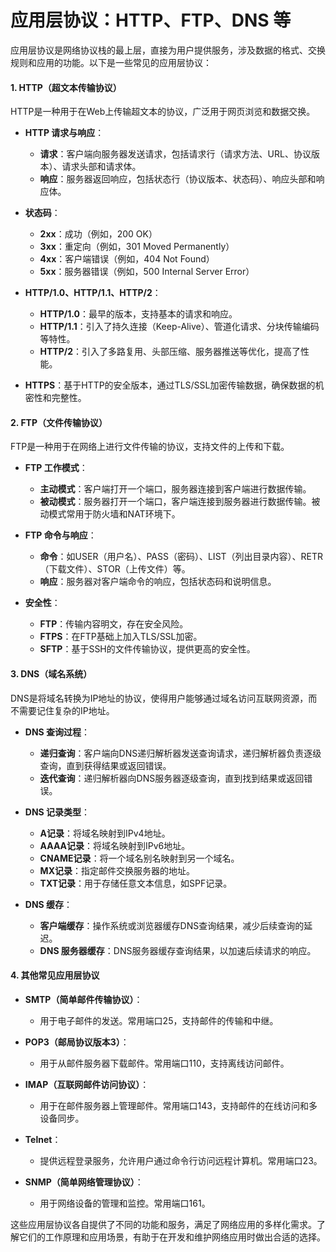 # 应用层协议：HTTP、FTP、DNS 等


应用层协议是网络协议栈的最上层，直接为用户提供服务，涉及数据的格式、交换规则和应用的功能。以下是一些常见的应用层协议：

#### 1. **HTTP（超文本传输协议）**

HTTP是一种用于在Web上传输超文本的协议，广泛用于网页浏览和数据交换。

- **HTTP 请求与响应**：
  - **请求**：客户端向服务器发送请求，包括请求行（请求方法、URL、协议版本）、请求头部和请求体。
  - **响应**：服务器返回响应，包括状态行（协议版本、状态码）、响应头部和响应体。

- **状态码**：
  - **2xx**：成功（例如，200 OK）
  - **3xx**：重定向（例如，301 Moved Permanently）
  - **4xx**：客户端错误（例如，404 Not Found）
  - **5xx**：服务器错误（例如，500 Internal Server Error）

- **HTTP/1.0、HTTP/1.1、HTTP/2**：
  - **HTTP/1.0**：最早的版本，支持基本的请求和响应。
  - **HTTP/1.1**：引入了持久连接（Keep-Alive）、管道化请求、分块传输编码等特性。
  - **HTTP/2**：引入了多路复用、头部压缩、服务器推送等优化，提高了性能。

- **HTTPS**：基于HTTP的安全版本，通过TLS/SSL加密传输数据，确保数据的机密性和完整性。

#### 2. **FTP（文件传输协议）**

FTP是一种用于在网络上进行文件传输的协议，支持文件的上传和下载。

- **FTP 工作模式**：
  - **主动模式**：客户端打开一个端口，服务器连接到客户端进行数据传输。
  - **被动模式**：服务器打开一个端口，客户端连接到服务器进行数据传输。被动模式常用于防火墙和NAT环境下。

- **FTP 命令与响应**：
  - **命令**：如USER（用户名）、PASS（密码）、LIST（列出目录内容）、RETR（下载文件）、STOR（上传文件）等。
  - **响应**：服务器对客户端命令的响应，包括状态码和说明信息。

- **安全性**：
  - **FTP**：传输内容明文，存在安全风险。
  - **FTPS**：在FTP基础上加入TLS/SSL加密。
  - **SFTP**：基于SSH的文件传输协议，提供更高的安全性。

#### 3. **DNS（域名系统）**

DNS是将域名转换为IP地址的协议，使得用户能够通过域名访问互联网资源，而不需要记住复杂的IP地址。

- **DNS 查询过程**：
  - **递归查询**：客户端向DNS递归解析器发送查询请求，递归解析器负责逐级查询，直到获得结果或返回错误。
  - **迭代查询**：递归解析器向DNS服务器逐级查询，直到找到结果或返回错误。

- **DNS 记录类型**：
  - **A记录**：将域名映射到IPv4地址。
  - **AAAA记录**：将域名映射到IPv6地址。
  - **CNAME记录**：将一个域名别名映射到另一个域名。
  - **MX记录**：指定邮件交换服务器的地址。
  - **TXT记录**：用于存储任意文本信息，如SPF记录。

- **DNS 缓存**：
  - **客户端缓存**：操作系统或浏览器缓存DNS查询结果，减少后续查询的延迟。
  - **DNS 服务器缓存**：DNS服务器缓存查询结果，以加速后续请求的响应。

#### 4. **其他常见应用层协议**

- **SMTP（简单邮件传输协议）**：
  - 用于电子邮件的发送。常用端口25，支持邮件的传输和中继。

- **POP3（邮局协议版本3）**：
  - 用于从邮件服务器下载邮件。常用端口110，支持离线访问邮件。

- **IMAP（互联网邮件访问协议）**：
  - 用于在邮件服务器上管理邮件。常用端口143，支持邮件的在线访问和多设备同步。

- **Telnet**：
  - 提供远程登录服务，允许用户通过命令行访问远程计算机。常用端口23。

- **SNMP（简单网络管理协议）**：
  - 用于网络设备的管理和监控。常用端口161。

这些应用层协议各自提供了不同的功能和服务，满足了网络应用的多样化需求。了解它们的工作原理和应用场景，有助于在开发和维护网络应用时做出合适的选择。